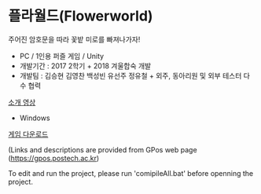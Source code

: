 # 플라월드(Flowerworld)



주어진 암호문을 따라 꽃밭 미로를 빠져나가자!

* PC / 1인용 퍼즐 게임 / Unity
* 개발기간 : 2017 2학기 + 2018 겨울합숙 개발
* 개발팀 : 김승현 김영찬 백성빈 유선주 정유철 + 외주, 동아리원 및 외부 테스터 다수 협력

[소개 영상](https://youtu.be/DwwV7thdPb8)

* Windows

[게임 다운로드](https://postechackr.sharepoint.com/:u:/s/Gpos/EUH_7assvGtOi0Es6CdkZzMBMoBO5klTB0d6hnP3BKKHPw?e=zcow6g)

(Links and descriptions are provided from GPos web page (https://gpos.postech.ac.kr)

To edit and run the project, please run 'comipileAll.bat' before openning the project.
